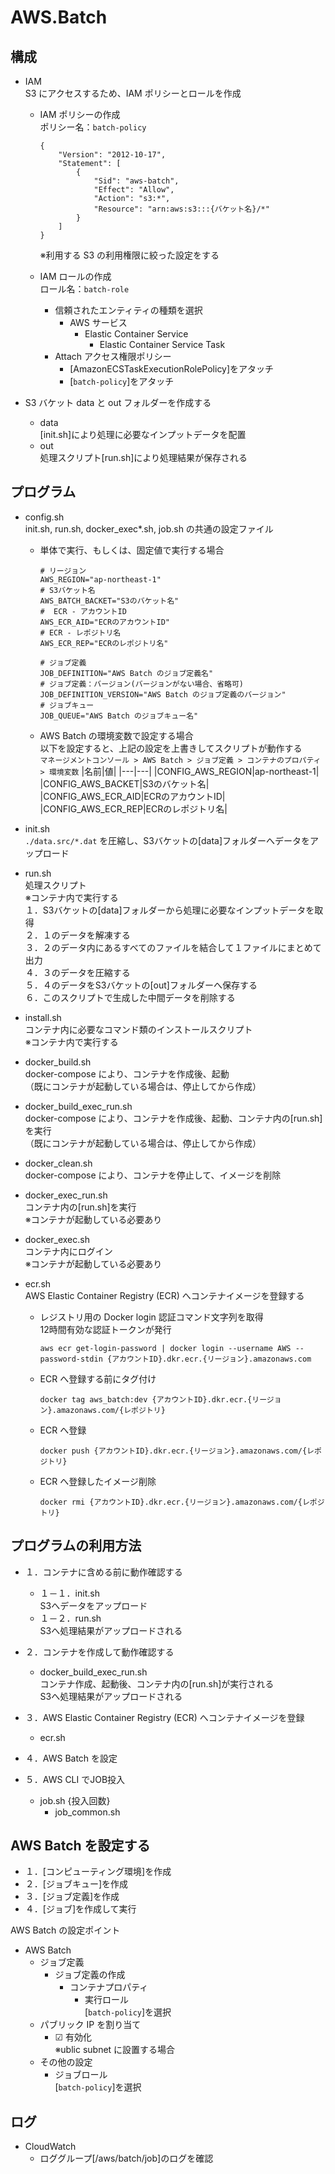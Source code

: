 # AWS.Batch

## 構成
- IAM  
	S3 にアクセスするため、IAM ポリシーとロールを作成  

	- IAM ポリシーの作成  
		ポリシー名：`batch-policy`
		```
		{
			"Version": "2012-10-17",
			"Statement": [
				{
					"Sid": "aws-batch",
					"Effect": "Allow",
					"Action": "s3:*",
					"Resource": "arn:aws:s3:::{バケット名}/*"
				}
			]
		}
		```
		※利用する S3 の利用権限に絞った設定をする  
	
	- IAM ロールの作成  
		ロール名：`batch-role`
		- 信頼されたエンティティの種類を選択  
			- AWS サービス  
				- Elastic Container Service  
					- Elastic Container Service Task  
		- Attach アクセス権限ポリシー  
			- [AmazonECSTaskExecutionRolePolicy]をアタッチ 
			- [`batch-policy`]をアタッチ 

- S3 バケット
	data と out フォルダーを作成する
	- data  
		[init.sh]により処理に必要なインプットデータを配置
	- out  
		処理スクリプト[run.sh]により処理結果が保存される

## プログラム
- config.sh  
	init.sh, run.sh, docker_exec*.sh, job.sh の共通の設定ファイル  
	- 単体で実行、もしくは、固定値で実行する場合  
		```
		# リージョン
		AWS_REGION="ap-northeast-1"
		# S3バケット名
		AWS_BATCH_BACKET="S3のバケット名" 
		#  ECR - アカウントID
		AWS_ECR_AID="ECRのアカウントID"
		# ECR - レポジトリ名
		AWS_ECR_REP="ECRのレポジトリ名"

		# ジョブ定義
		JOB_DEFINITION="AWS Batch のジョブ定義名"
		# ジョブ定義：バージョン(バージョンがない場合、省略可)
		JOB_DEFINITION_VERSION="AWS Batch のジョブ定義のバージョン"
		# ジョブキュー
		JOB_QUEUE="AWS Batch のジョブキュー名"
		```
	- AWS Batch の環境変数で設定する場合  
		以下を設定すると、上記の設定を上書きしてスクリプトが動作する  
		`マネージメントコンソール > AWS Batch > ジョブ定義 > コンテナのプロパティ > 環境変数` 
		|名前|値|
		|---|---|
		|CONFIG_AWS_REGION|ap-northeast-1|
		|CONFIG_AWS_BACKET|S3のバケット名|
		|CONFIG_AWS_ECR_AID|ECRのアカウントID|
		|CONFIG_AWS_ECR_REP|ECRのレポジトリ名|

- init.sh  
	`./data.src/*.dat` を圧縮し、S3バケットの[data]フォルダーへデータをアップロード  

- run.sh  
	処理スクリプト  
	※コンテナ内で実行する  
	１．S3バケットの[data]フォルダーから処理に必要なインプットデータを取得  
	２．１のデータを解凍する  
	３．２のデータ内にあるすべてのファイルを結合して１ファイルにまとめて出力  
	４．３のデータを圧縮する  
	５．４のデータをS3バケットの[out]フォルダーへ保存する  
	６．このスクリプトで生成した中間データを削除する  

- install.sh  
	コンテナ内に必要なコマンド類のインストールスクリプト  
	※コンテナ内で実行する  

- docker_build.sh  
	docker-compose により、コンテナを作成後、起動  
	（既にコンテナが起動している場合は、停止してから作成）

- docker_build_exec_run.sh  
	docker-compose により、コンテナを作成後、起動、コンテナ内の[run.sh]を実行  
	（既にコンテナが起動している場合は、停止してから作成）

- docker_clean.sh  
	docker-compose により、コンテナを停止して、イメージを削除  

- docker_exec_run.sh  
	コンテナ内の[run.sh]を実行  
	※コンテナが起動している必要あり  

- docker_exec.sh  
	コンテナ内にログイン  
	※コンテナが起動している必要あり  

- ecr.sh  
	AWS Elastic Container Registry (ECR) へコンテナイメージを登録する
	- レジストリ用の Docker login 認証コマンド文字列を取得  
		12時間有効な認証トークンが発行  
		```
		aws ecr get-login-password | docker login --username AWS --password-stdin {アカウントID}.dkr.ecr.{リージョン}.amazonaws.com
		```
		
	- ECR へ登録する前にタグ付け
		```
		docker tag aws_batch:dev {アカウントID}.dkr.ecr.{リージョン}.amazonaws.com/{レポジトリ}
		```
	- ECR へ登録
		```
		docker push {アカウントID}.dkr.ecr.{リージョン}.amazonaws.com/{レポジトリ}
		```
	- ECR へ登録したイメージ削除
		```
		docker rmi {アカウントID}.dkr.ecr.{リージョン}.amazonaws.com/{レポジトリ}
		```
## プログラムの利用方法
- １．コンテナに含める前に動作確認する
	- １－１．init.sh  
		S3へデータをアップロード  
	- １－２．run.sh  
		S3へ処理結果がアップロードされる  
  
- ２．コンテナを作成して動作確認する  
	- docker_build_exec_run.sh  
		コンテナ作成、起動後、コンテナ内の[run.sh]が実行される  
		S3へ処理結果がアップロードされる  
  
- ３．AWS Elastic Container Registry (ECR) へコンテナイメージを登録  
	- ecr.sh  

- ４．AWS Batch を設定  
  
- ５．AWS CLI でJOB投入  
	- job.sh {投入回数} 
		+ job_common.sh  
  
## AWS Batch を設定する
- １．[コンピューティング環境]を作成  
- ２．[ジョブキュー]を作成  
- ３．[ジョブ定義]を作成  
- ４．[ジョブ]を作成して実行  

AWS Batch の設定ポイント  

- AWS Batch  
	- ジョブ定義  
		- ジョブ定義の作成  
			- コンテナプロパティ  
				- 実行ロール  
					[`batch-policy`]を選択  
	- パブリック IP を割り当て  
		- ☑ 有効化  
			※ublic subnet に設置する場合  
	- その他の設定  
		- ジョブロール  
			[`batch-policy`]を選択  

## ログ
- CloudWatch
	- ロググループ[/aws/batch/job]のログを確認

